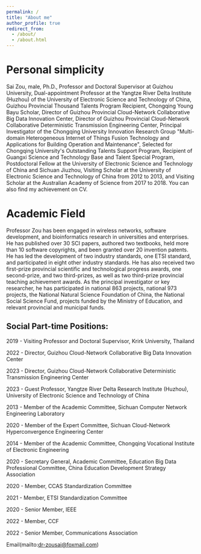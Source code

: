 ```yaml
---
permalink: /
title: "About me"
author_profile: true
redirect_from: 
  - /about/
  - /about.html
---
```


 

Personal simplicity
======
   Sai Zou, male, Ph.D., Professor and Doctoral Supervisor at Guizhou University, Dual-appointment Professor at the Yangtze River Delta Institute (Huzhou) of the University of Electronic Science and Technology of China, Guizhou Provincial Thousand Talents Program Recipient, Chongqing Young Bayu Scholar, Director of Guizhou Provincial Cloud-Network Collaborative Big Data Innovation Center, Director of Guizhou Provincial Cloud-Network Collaborative Deterministic Transmission Engineering Center, Principal Investigator of the Chongqing University Innovation Research Group "Multi-domain Heterogeneous Internet of Things Fusion Technology and Applications for Building Operation and Maintenance", Selected for Chongqing University's Outstanding Talents Support Program, Recipient of Guangxi Science and Technology Base and Talent Special Program, Postdoctoral Fellow at the University of Electronic Science and Technology of China and Sichuan Jiuzhou, Visiting Scholar at the University of Electronic Science and Technology of China from 2012 to 2013, and Visiting Scholar at the Australian Academy of Science from 2017 to 2018. You can also find my achievement  on CV.

Academic Field
======
Professor Zou has been engaged in wireless networks, software development, and bioinformatics research in universities and enterprises. He has published over 30 SCI papers, authored two textbooks, held more than 10 software copyrights, and been granted over 20 invention patents. He has led the development of two industry standards, one ETSI standard, and participated in eight other industry standards. He has also received two first-prize provincial scientific and technological progress awards, one second-prize, and two third-prizes, as well as two third-prize provincial teaching achievement awards. As the principal investigator or key researcher, he has participated in national 863 projects, national 973 projects, the National Natural Science Foundation of China, the National Social Science Fund, projects funded by the Ministry of Education, and relevant provincial and municipal funds.

Social Part-time Positions:
------
2019 - Visiting Professor and Doctoral Supervisor, Krirk University, Thailand

2022 - Director, Guizhou Cloud-Network Collaborative Big Data Innovation Center

2023 - Director, Guizhou Cloud-Network Collaborative Deterministic Transmission Engineering Center

2023 - Guest Professor, Yangtze River Delta Research Institute (Huzhou), University of Electronic Science and Technology of China

2013 - Member of the Academic Committee, Sichuan Computer Network Engineering Laboratory

2020 - Member of the Expert Committee, Sichuan Cloud-Network Hyperconvergence Engineering Center

2014 - Member of the Academic Committee, Chongqing Vocational Institute of Electronic Engineering

2020 - Secretary General, Academic Committee, Education Big Data Professional Committee, China Education Development Strategy Association

2020 - Member, CCAS Standardization Committee

2021 - Member, ETSI Standardization Committee

2020 - Senior Member, IEEE

2022 - Member, CCF

2022 - Senior Member, Communications Association

Email(mailto:dr-zousai@foxmail.com) 

 
 

 

